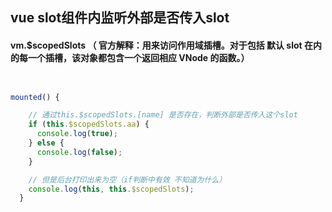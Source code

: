 ## vue slot组件内监听外部是否传入slot

#### vm.$scopedSlots （ 官方解释：用来访问作用域插槽。对于包括 默认 slot 在内的每一个插槽，该对象都包含一个返回相应 VNode 的函数。）

```javascript


mounted() {

	// 通过this.$scopedSlots.[name] 是否存在，判断外部是否传入这个slot
    if (this.$scopedSlots.aa) {
      console.log(true);
    } else {
      console.log(false);
    }

	// 但是后台打印出来为空（if判断中有效 不知道为什么）
    console.log(this, this.$scopedSlots);
  }
```